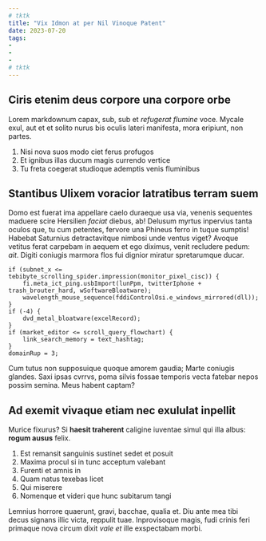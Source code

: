 ```yaml
---
# tktk
title: "Vix Idmon at per Nil Vinoque Patent"
date: 2023-07-20
tags:
-
-
-
# tktk
---
```


## Ciris etenim deus corpore una corpore orbe

Lorem markdownum capax, sub, sub et *refugerat flumine* voce. Mycale exul, aut et et solito nurus bis oculis lateri manifesta, mora eripiunt, non partes.

1. Nisi nova suos modo ciet ferus profugos
2. Et ignibus illas ducum magis currendo vertice
3. Tu freta coegerat studioque ademptis venis fluminibus

## Stantibus Ulixem voracior latratibus terram suem

Domo est fuerat ima appellare caelo duraeque usa via, venenis sequentes maduere scire Hersilien *faciat* diebus, ab! Delusum myrtus inpervius tanta oculos que, tu cum petentes, fervore una Phineus ferro in tuque sumptis! Habebat Saturnius detractavitque nimbosi unde ventus viget? Avoque vetitus ferat carpebam in aequem et ego diximus, venit recludere pedum: *ait*. Digiti coniugis marmora flos fui dignior miratur spretarumque ducar.

```
if (subnet_x <= tebibyte_scrolling_spider.impression(monitor_pixel_cisc)) {
    fi.meta_ict_ping.usbImport(lunPpm, twitterIphone + trash_brouter_hard, wSoftwareBloatware);
    wavelength_mouse_sequence(fddiControlOsi.e_windows_mirrored(dll));
}
if (-4) {
    dvd_metal_bloatware(excelRecord);
}
if (market_editor <= scroll_query_flowchart) {
    link_search_memory = text_hashtag;
}
domainRup = 3;
```

Cum tutus non supposuique quoque amorem gaudia; Marte coniugis glandes. Saxi ipsas cvrrvs, poma silvis fossae temporis vecta fatebar nepos possim semina. Meus habent captam?

## Ad exemit vivaque etiam nec exululat inpellit

Murice fixurus? Si **haesit traherent** caligine iuventae simul qui illa albus: **rogum ausus** felix.

1. Est remansit sanguinis sustinet sedet et posuit
2. Maxima procul si in tunc acceptum valebant
3. Furenti et amnis in
4. Quam natus texebas licet
5. Qui miserere
6. Nomenque et videri que hunc subitarum tangi

Lemnius horrore quaerunt, gravi, bacchae, qualia et. Diu ante mea tibi decus signans illic victa, reppulit tuae. Inprovisoque magis, fudi crinis feri primaque nova circum dixit *vale et* ille exspectabam morbi.
